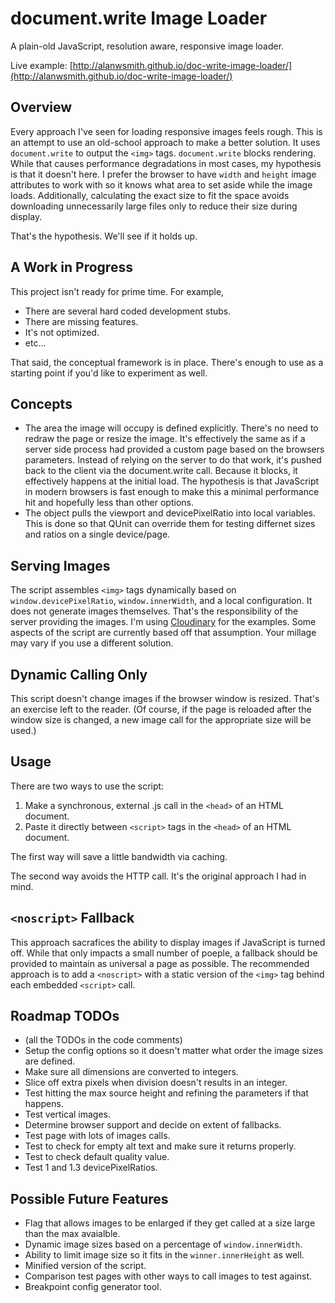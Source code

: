 document.write Image Loader
===========================

A plain-old JavaScript, resolution aware, responsive image loader. 

Live example: [http://alanwsmith.github.io/doc-write-image-loader/](http://alanwsmith.github.io/doc-write-image-loader/)

Overview
--------

Every approach I've seen for loading responsive images feels rough. This is an attempt to use an old-school approach to make a better solution. It uses `document.write` to output the `<img>` tags. `document.write` blocks rendering. While that causes performance degradations in most cases, my hypothesis is that it doesn't here. I prefer the browser to have `width` and `height` image attributes to work with so it knows what area to set aside while the image loads. Additionally, calculating the exact size to fit the space avoids downloading unnecessarily large files only to reduce their size during display.

That's the hypothesis. We'll see if it holds up.


A Work in Progress
------------------

This project isn't ready for prime time. For example, 

- There are several hard coded development stubs. 
- There are missing features. 
- It's not optimized. 
- etc...

That said, the conceptual framework is in place. There's enough to use as a starting point if you'd like to experiment as well. 

Concepts
--------

- The area the image will occupy is defined explicitly. There's no need to redraw the page or resize the image. It's effectively the same as if a server side process had provided a custom page based on the browsers parameters. Instead of relying on the server to do that work, it's pushed back to the client via the document.write call. Because it blocks, it effectively happens at the initial load. The hypothesis is that JavaScript in modern browsers is fast enough to make this a minimal performance hit and hopefully less than other options. 
- The object pulls the viewport and devicePixelRatio into local variables. This is done so that QUnit can override them for testing differnet sizes and ratios on a single device/page.



Serving Images
--------------

The script assembles `<img>` tags dynamically based on `window.devicePixelRatio`, `window.innerWidth`, and a local configuration. It does not generate images themselves. That's the responsibility of the server providing the images. I'm using [Cloudinary](http://cloudinary.com/) for the examples. Some aspects of the script are currently based off that assumption. Your millage may vary if you use a different solution.


Dynamic Calling Only
--------------------

This script doesn't change images if the browser window is resized. That's an exercise left to the reader. (Of course, if the page is reloaded after the window size is changed, a new image call for the appropriate size will be used.)


Usage
-----

There are two ways to use the script:

1. Make a synchronous, external .js call in the `<head>` of an HTML document.
2. Paste it directly between `<script>` tags in the `<head>` of an HTML document. 

The first way will save a little bandwidth via caching. 

The second way avoids the HTTP call. It's the original approach I had in mind.


`<noscript>` Fallback 
---------------------

This approach sacrafices the ability to display images if JavaScript is turned off. While that only impacts a small number of poeple, a fallback should be provided to maintain as universal a page as possible. The recommended approach is to add a `<noscript>` with a static version of the `<img>` tag behind each embedded `<script>` call.  


Roadmap TODOs
-------------

- (all the TODOs in the code comments)
- Setup the config options so it doesn't matter what order the image sizes are defined.
- Make sure all dimensions are converted to integers. 
- Slice off extra pixels when division doesn't results in an integer.
- Test hitting the max source height and refining the parameters if that happens. 
- Test vertical images. 
- Determine browser support and decide on extent of fallbacks.
- Test page with lots of images calls.
- Test to check for empty alt text and make sure it returns properly. 
- Test to check default quality value. 
- Test 1 and 1.3 devicePixelRatios. 




Possible Future Features
------------------------

- Flag that allows images to be enlarged if they get called at a size large than the max avaialble.
- Dynamic image sizes based on a percentage of `window.innerWidth`.
- Ability to limit image size so it fits in the `winner.innerHeight` as well. 
- Minified version of the script.
- Comparison test pages with other ways to call images to test against.
- Breakpoint config generator tool.



